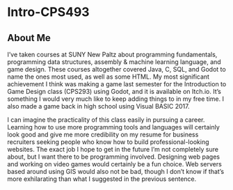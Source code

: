 # Intro-CPS493
## About Me

I’ve taken courses at SUNY New Paltz about programming fundamentals, programming data structures, assembly & machine learning language, and game design. These courses altogether covered Java, C, SQL, and Godot to name the ones most used, as well as some HTML. My most significant achievement I think was making a game last semester for the Introduction to Game Design class (CPS293) using Godot, and it is available on Itch.io. It’s something I would very much like to keep adding things to in my free time. I also made a game back in high school using Visual BASIC 2017.

I can imagine the practicality of this class easily in pursuing a career. Learning how to use more programming tools and languages will certainly look good and give me more credibility on my resume for business recruiters seeking people who know how to build professional-looking websites. The exact job I hope to get in the future I’m not completely sure about, but I want there to be programming involved. Designing web pages and working on video games would certainly be a fun choice. Web servers based around using GIS would also not be bad, though I don’t know if that’s more exhilarating than what I suggested in the previous sentence.